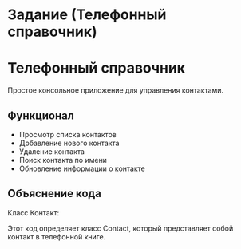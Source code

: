 # Задание (Телефонный справочник)

# Телефонный справочник

Простое консольное приложение для управления контактами.

## Функционал

- Просмотр списка контактов
- Добавление нового контакта
- Удаление контакта
- Поиск контакта по имени
- Обновление информации о контакте

## Объяснение кода

Класс Контакт:



Этот код определяет класс Contact, который представляет собой контакт в телефонной книге.
